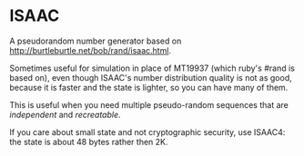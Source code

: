 # ISAAC #

A pseudorandom number generator based on http://burtleburtle.net/bob/rand/isaac.html.

Sometimes useful for simulation in place of MT19937 (which ruby's #rand is based on), even though ISAAC's number distribution quality is not as good, because it is faster and the state is lighter, so you can have many of them.

This is useful when you need multiple pseudo-random sequences that are _independent_ and _recreatable_.

If you care about small state and not cryptographic security, use ISAAC4: the state is about 48 bytes rather then 2K.
